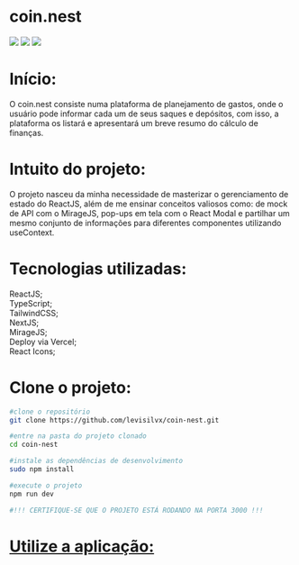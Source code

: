 <h1>
    coin.nest
</h1>

<img src="https://ik.imagekit.io/blhmmigq8/Captura%20de%20tela%20de%202024-04-01%2014-48-28.png?updatedAt=1711994067130">
<img src="https://ik.imagekit.io/blhmmigq8/Captura%20de%20tela%20de%202024-04-01%2014-49-18.png?updatedAt=1711994065973">
<img src="https://ik.imagekit.io/blhmmigq8/Captura%20de%20tela%20de%202024-04-01%2014-50-11.png?updatedAt=1711994067412">

<h1>
    Início:
</h1>
<p>
    O coin.nest consiste numa plataforma de planejamento de gastos, onde o usuário pode informar cada um de seus saques e depósitos, com isso, a plataforma os listará e apresentará um breve resumo do cálculo de finanças.
</p>

<h1>
    Intuito do projeto:
</h1>

<p>
    O projeto nasceu da minha necessidade de masterizar o gerenciamento de estado do ReactJS, além de me ensinar conceitos valiosos como: de mock de API com o MirageJS, pop-ups em tela com o React Modal e partilhar um mesmo conjunto de informações para diferentes componentes utilizando useContext.
</p>

<h1>
    Tecnologias utilizadas:
</h1>
<p>
    ReactJS; <br/>
    TypeScript;<br/>
    TailwindCSS;<br/>
    NextJS;<br/>
    MirageJS;<br/>
    Deploy via Vercel;<br/>
    React Icons;
</p>
<h1>
    Clone o projeto:
</h1>

```bash
#clone o repositório
git clone https://github.com/levisilvx/coin-nest.git

#entre na pasta do projeto clonado
cd coin-nest

#instale as dependências de desenvolvimento
sudo npm install

#execute o projeto
npm run dev

#!!! CERTIFIQUE-SE QUE O PROJETO ESTÁ RODANDO NA PORTA 3000 !!!
```

<h1>
    <a href="https://coin-nest.vercel.app">
        Utilize a aplicação:
    </a>
</h1>


